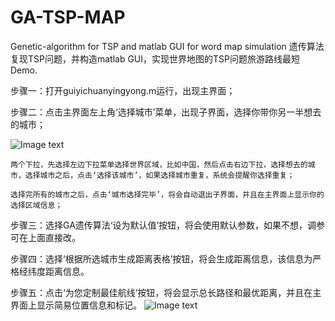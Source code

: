 # GA-TSP-MAP
Genetic-algorithm for TSP and matlab GUI for word map simulation
遗传算法复现TSP问题，并构造matlab GUI，实现世界地图的TSP问题旅游路线最短Demo.

步骤一：打开guiyichuanyingyong.m运行，出现主界面；

步骤二：点击主界面左上角‘选择城市’菜单，出现子界面，选择你带你另一半想去的城市；

![Image text](https://github.com/hu5tao/GA-TSP-MAP/blob/master/sub_gui.png)
    
    两个下拉，先选择左边下拉菜单选择世界区域，比如中国，然后点击右边下拉，选择想去的城市，选择城市之后，点击‘选择该城市’，如果选择城市重复，系统会提醒你选择重复；
    
    选择完所有的城市之后，点击‘城市选择完毕’，将会自动退出子界面，并且在主界面上显示你的选择区域信息；

步骤三：选择GA遗传算法‘设为默认值’按钮，将会使用默认参数，如果不想，调参可在上面直接改。

步骤四：选择‘根据所选城市生成距离表格’按钮，将会生成距离信息，该信息为严格经纬度距离信息。

步骤五：点击‘为您定制最佳航线’按钮，将会显示总长路径和最优距离，并且在主界面上显示简易位置信息和标记。
![Image text](https://github.com/hu5tao/GA-TSP-MAP/blob/master/main_gui.jpg)
